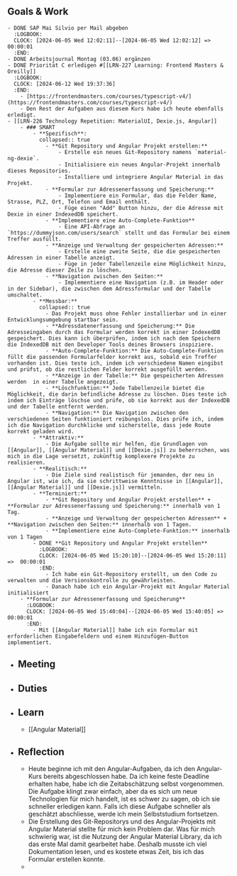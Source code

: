 ## Goals & Work
	- DONE SAP Mai Silvio per Mail abgeben
	  :LOGBOOK:
	  CLOCK: [2024-06-05 Wed 12:02:11]--[2024-06-05 Wed 12:02:12] =>  00:00:01
	  :END:
	- DONE Arbeitsjournal Montag (03.06) ergänzen
	- DONE Priorität C erledigen #[[LRN-227 Learning: Frontend Masters & Oreilly]]
	  :LOGBOOK:
	  CLOCK: [2024-06-12 Wed 19:37:36]
	  :END:
		- [https://frontendmasters.com/courses/typescript-v4/](https://frontendmasters.com/courses/typescript-v4/)
		- Den Rest der Aufgaben aus diesem Kurs habe ich heute ebenfalls erledigt.
	- [[LRN-226 Technology Repetition: MaterialUI, Dexie.js, Angular]]
		- ### SMART
			- **Spezifisch**:
			  collapsed:: true
				- **Git Repository und Angular Projekt erstellen:**
					- Erstelle ein neues Git-Repository namens `material-ng-dexie`.
					- Initialisiere ein neues Angular-Projekt innerhalb dieses Repositories.
					- Installiere und integriere Angular Material in das Projekt.
				- **Formular zur Adressenerfassung und Speicherung:**
					- Implementiere ein Formular, das die Felder Name, Strasse, PLZ, Ort, Telefon und Email enthält.
					- Füge einen "Add" Button hinzu, der die Adresse mit Dexie in einer IndexedDB speichert.
				- **Implementiere eine Auto-Complete-Funktion**
					- Eine API-Abfrage an `https://dummyjson.com/users/search` stellt und das Formular bei einem Treffer ausfüllt.
				- **Anzeige und Verwaltung der gespeicherten Adressen:**
					- Erstelle eine zweite Seite, die die gespeicherten Adressen in einer Tabelle anzeigt.
					- Füge in jeder Tabellenzeile eine Möglichkeit hinzu, die Adresse dieser Zeile zu löschen.
				- **Navigation zwischen den Seiten:**
					- Implementiere eine Navigation (z.B. im Header oder in der Sidebar), die zwischen dem Adressformular und der Tabelle umschaltet.
			- **Messbar:**
			  collapsed:: true
				- Das Projekt muss ohne Fehler installierbar und in einer Entwicklungsumgebung startbar sein.
				- **Adressdatenerfassung und Speicherung:** Die Adresseingaben durch das Formular werden korrekt in einer IndexedDB gespeichert. Dies kann ich überprüfen, indem ich nach dem Speichern die IndexedDB mit den Developer Tools deines Browsers inspiziere.
				- **Auto-Complete-Funktion:** Die Auto-Complete-Funktion füllt die passenden Formularfelder korrekt aus, sobald ein Treffer vorhanden ist. Dies teste ich, indem ich verschiedene Namen eingibst und prüfst, ob die restlichen Felder korrekt ausgefüllt werden.
				- **Anzeige in der Tabelle:** Die gespeicherten Adressen werden  in einer Tabelle angezeigt.
				- **Löschfunktion:** Jede Tabellenzeile bietet die Möglichkeit, die darin befindliche Adresse zu löschen. Dies teste ich indem ich Einträge löschse und prüfe, ob sie korrekt aus der IndexedDB und der Tabelle entfernt werden.
				- **Navigation:** Die Navigation zwischen den verschiedenen Seiten funktioniert reibungslos. Dies prüfe ich, indem ich die Navigation durchklicke und sicherstelle, dass jede Route korrekt geladen wird.
			- **Attraktiv:**
				- Die Aufgabe sollte mir helfen, die Grundlagen von [[Angular]], [[Angular Material]] und [[Dexie.js]] zu beherrschen, was mich in die Lage versetzt, zukünftig komplexere Projekte zu realisieren.
			- **Realitisch:**
				- Die Ziele sind realistisch für jemanden, der neu in Angular ist, wie ich, da sie schrittweise Kenntnisse in [[Angular]], [[Angular Material]] und [[Dexie.js]] vermitteln.
			- **Terminiert:**
				- **Git Repository und Angular Projekt erstellen** + **Formular zur Adressenerfassung und Speicherung:** innerhalb von 1 Tag.
				- **Anzeige und Verwaltung der gespeicherten Adressen** + **Navigation zwischen den Seiten:** innerhalb von 1 Tagen.
				- **Implementiere eine Auto-Complete-Funktion:** innerhalb von 1 Tagen
			- DONE **Git Repository und Angular Projekt erstellen**
			  :LOGBOOK:
			  CLOCK: [2024-06-05 Wed 15:20:10]--[2024-06-05 Wed 15:20:11] =>  00:00:01
			  :END:
				- Ich habe ein Git-Repository erstellt, um den Code zu verwalten und die Versionskontrolle zu gewährleisten.
				- Danach habe ich ein Angular-Projekt mit Angular Material initialisiert
		- **Formular zur Adressenerfassung und Speicherung**
		  :LOGBOOK:
		  CLOCK: [2024-06-05 Wed 15:40:04]--[2024-06-05 Wed 15:40:05] =>  00:00:01
		  :END:
			- Mit [[Angular Material]] habe ich ein Formular mit erforderlichen Eingabefeldern und einem Hinzufügen-Button implementiert.
- ## Meeting
- ## Duties
- ## Learn
	- [[Angular Material]]
- ## Reflection
	- Heute beginne ich mit den Angular-Aufgaben, da ich den Angular-Kurs bereits abgeschlossen habe. Da ich keine feste Deadline erhalten habe, habe ich die Zeitabschätzung selbst vorgenommen. Die Aufgabe klingt zwar einfach, aber da es sich um neue Technologien für mich handelt, ist es schwer zu sagen, ob ich sie schneller erledigen kann. Falls ich diese Aufgabe schneller als geschätzt abschliesse, werde ich mein Selbststudium fortsetzen.
	- Die Erstellung des Git-Repositorys und des Angular-Projekts mit Angular Material stellte für mich kein Problem dar. Was für mich schwierig war, ist die Nutzung der Angular Material Library, da ich das erste Mal damit gearbeitet habe. Deshalb musste ich viel Dokumentation lesen, und es 
	  kostete etwas Zeit, bis ich das Formular erstellen konnte.
	-